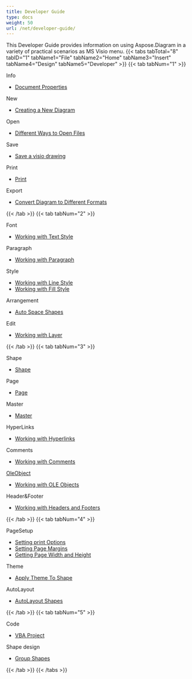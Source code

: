 ```yaml
---
title: Developer Guide
type: docs
weight: 50
url: /net/developer-guide/
---
```


This Developer Guide provides information on using Aspose.Diagram in a variety of practical scenarios as MS Visio menu.
{{< tabs tabTotal="8" tabID="1" tabName1="File" tabName2="Home" tabName3="Insert" tabName4="Design" tabName5="Developer" >}}
{{< tab tabNum="1" >}}
<div class="row">
    <div class="col-md-6">
        <p>Info</p>
        <ul>
            <li><a href="/diagram/net/document-properties/">Document Properties</a></li>
        </ul>
        <p>New</p>
        <ul>
            <li><a href="/diagram/net/your-first-aspose-diagram-application-hello-world/#code-sample-creating-a-new-diagram">Creating a New Diagram</a></li>
        </ul>
        <p>Open</p>
        <ul>
            <li><a href="/diagram/net/open-visio-document/">Different Ways to Open Files</a></li>
       </ul>
        <p>Save</p>
        <ul>
            <li><a href="/diagram/net/save-visio-document/">Save a visio drawing</a></li>
        </ul>
    </div>
    <div class="col-md-6">
	   <p>Print</p>
        <ul>
            <li><a href="/diagram/net/working-with-print/">Print</a></li>
        </ul>
        <p>Export</p>
        <ul>
            <li><a href="/diagram/net/converting/">Convert Diagram to Different Formats</a></li>
        </ul>
    </div>
</div>
{{< /tab >}}
{{< tab tabNum="2" >}}
<div class="row">
    <div class="col-md-6">
        <p>Font</p>
        <ul>
		        <li><a href="/diagram/net/working-with-text/">Working with Text Style</a></li>
        </ul>
       <p>Paragraph</p>
        <ul>
		        <li><a href="/diagram/net/working-with-shapes-paragraph/">Working with Paragraph</a></li>
        </ul>
       <p>Style</p>
        <ul>
					 <li><a href="/diagram/net/set-visio-shape-s-xform-line-and-fill-data/">Working with Line Style</a></li>
					 <li><a href="/diagram/net/set-visio-shape-s-xform-line-and-fill-data/">Working with Fill Style</a></li>
        </ul>  
        <p>Arrangement</p>
        <ul>
					 <li><a href="/diagram/net/auto-space-a-collection-of-shapes-in-the-visio-page/">Auto Space Shapes</a></li>
        </ul>  
        <p>Edit</p>
        <ul>
            <li><a href="/diagram/net/working-with-layers/">Working with Layer</a></li>
        </ul>                
    </div>
</div>
{{< /tab >}}
{{< tab tabNum="3" >}}
<div class="row">
    <div class="col-md-6">
        <p>Shape</p>
        <ul>
            <li><a href="/diagram/net/add-retrieve-copy-and-read-visio-shape-data/">Shape</a></li>
        </ul>
        <ul>
        </ul>
        <p>Page</p>
        <ul>
            <li><a href="/diagram/net/retrieve-get-copy-and-insert-a-page/">Page</a></li>
        </ul>
        <p>Master</p>    
        <ul>
            <li><a href="/diagram/net/working-with-masters/">Master</a></li>
        </ul>
		   <p>HyperLinks</p>
        <ul>
            <li><a href="/diagram/net/working-with-hyperlinks/">Working with Hyperlinks</a></li>
        </ul>
        <p>Comments</p>
        <ul>
            <li><a href="/diagram/net/working-with-comments/">Working with Comments</a></li>
        </ul>       
    </div>
    <div class="col-md-6">       
        <p><a href="/diagram/net/ole-objects-in-visio-diagram/">OleObject</a></p>
        <ul>
            <li><a href="/diagram/net/manipulate-the-embedded-ole-objects-in-visio-diagram/">Working with OLE Objects</a></li>
        </ul>     
        <p>Header&Footer</p>
        <ul>
        <li><a href="/diagram/net/working-with-headers-and-footers/">Working with Headers and Footers</a></li>
        </ul>
    </div>
</div>
{{< /tab >}}
{{< tab tabNum="4" >}}
<div class="row">
    <div class="col-md-6">
        <p>PageSetup</p>
        <ul>
            <li><a href="/diagram/net/setting-print-options/">Setting print Options</a></li>
            <li><a href="/diagram/net/setting-margins/">Setting Page Margins</a></li>
            <li><a href="/diagram/net/get-paper-width-and-height-of-page/">Getting Page Width and Height</a></li>
        </ul>    
        <p>Theme</p>
        <ul>
            <li><a href="/diagram/net/apply-theme-to-shape/">Apply Theme To Shape</a></li>
        </ul>
       <p>AutoLayout</p>
        <ul>
            <li><a href="/diagram/net/create-update-layout-and-auto-fit-shapes/">AutoLayout Shapes</a></li>
        </ul>     
    </div>
</div>
{{< /tab >}}
{{< tab tabNum="5" >}}
<div class="row">
    <div class="col-md-6">
        <p>Code</p>
        <ul>
         <li><a href="/diagram/net/working-with-vbaproject/">VBA Project</a></li>
        </ul>
        <p>Shape design</p>
        <ul>
         <li><a href="/diagram/net/group-convert-and-verify-shapes/#Group Shapes Programming Sample">Group Shapes</a></li>
        </ul>        
    </div>
</div>
{{< /tab >}}
{{< /tabs >}}


